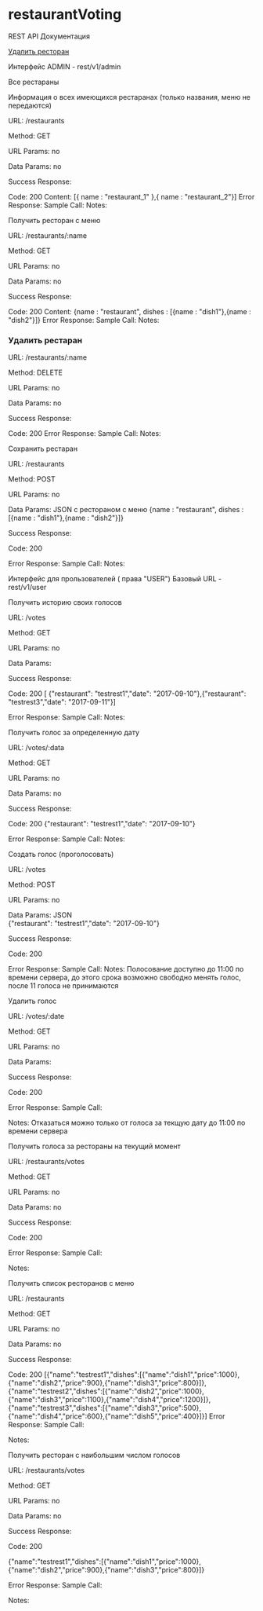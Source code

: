 # restaurantVoting


REST API Документация


[Удалить ресторан](#test)

Интерфейс ADMIN - rest/v1/admin

Все рестараны 

Информация о всех имеющихся рестаранах (только названия, меню не передаются)

URL: /restaurants

Method: GET
 
URL Params: no

Data Params: no

Success Response:

Code: 200 
Content: [{ name : "restaurant_1" },{ name : "restaurant_2"}]
Error Response:
Sample Call:
Notes:

Получить ресторан с меню

URL: /restaurants/:name

Method: GET
 
URL Params: no

Data Params: no

Success Response:

Code: 200 
Content: {name : "restaurant", dishes : [{name : "dish1"},{name : "dish2"}]}
Error Response:
Sample Call:
Notes:


<a name="test"><h3>Удалить рестаран</h3></a>

URL: /restaurants/:name

Method: DELETE
 
URL Params: no

Data Params: no

Success Response:

Code: 200 
Error Response:
Sample Call:
Notes:


Сохранить рестаран

URL: /restaurants

Method: POST
 
URL Params: no

Data Params: JSON с рестораном с меню
{name : "restaurant", dishes : [{name : "dish1"},{name : "dish2"}]}

Success Response:

Code: 200 

Error Response:
Sample Call:
Notes:


Интерфейс для прользователей ( права "USER")
Базовый URL - rest/v1/user

Получить историю своих голосов

URL: /votes

Method: GET
 
URL Params: no

Data Params: 

Success Response:

Code: 200 
[ {"restaurant": "testrest1","date": "2017-09-10"},{"restaurant": "testrest3","date": "2017-09-11"}]
    
Error Response:
Sample Call:
Notes:

Получить голос за определенную дату

URL: /votes/:data

Method: GET
 
URL Params: no

Data Params: no

Success Response:

Code: 200 
{"restaurant": "testrest1","date": "2017-09-10"}
    
Error Response:
Sample Call:
Notes:

Создать голос
(проголосовать)

URL: /votes

Method: POST
 
URL Params: no

Data Params: JSON  
{"restaurant": "testrest1","date": "2017-09-10"}

Success Response:

Code: 200 
    
Error Response:
Sample Call:
Notes: Полосование доступно до 11:00 по времени сервера, до этого срока возможно свободно менять голос, после 11 голоса не принимаются

Удалить голос

URL: /votes/:date

Method: GET
 
URL Params: no

Data Params: 

Success Response:

Code: 200 
    
Error Response:
Sample Call:

Notes: Отказаться можно только от голоса за текщую дату до 11:00 по времени сервера 


Получить голоса за рестораны на текущий момент 

URL: /restaurants/votes

Method: GET
 
URL Params: no

Data Params: no

Success Response:

Code: 200 
    
Error Response:
Sample Call:

Notes: 



Получить список ресторанов с меню

URL: /restaurants

Method: GET
 
URL Params: no

Data Params: no

Success Response:

Code: 200 
  [{"name":"testrest1","dishes":[{"name":"dish1","price":1000},{"name":"dish2","price":900},{"name":"dish3","price":800}]},{"name":"testrest2","dishes":[{"name":"dish2","price":1000},{"name":"dish3","price":1100},{"name":"dish4","price":1200}]},{"name":"testrest3","dishes":[{"name":"dish3","price":500},{"name":"dish4","price":600},{"name":"dish5","price":400}]}]
Error Response:
Sample Call:

Notes:
 
 
Получить ресторан с наибольшим числом голосов

URL: /restaurants/votes

Method: GET
 
URL Params: no

Data Params: no

Success Response:

Code: 200 

{"name":"testrest1","dishes":[{"name":"dish1","price":1000},{"name":"dish2","price":900},{"name":"dish3","price":800}]}
    
Error Response:
Sample Call:

Notes: 